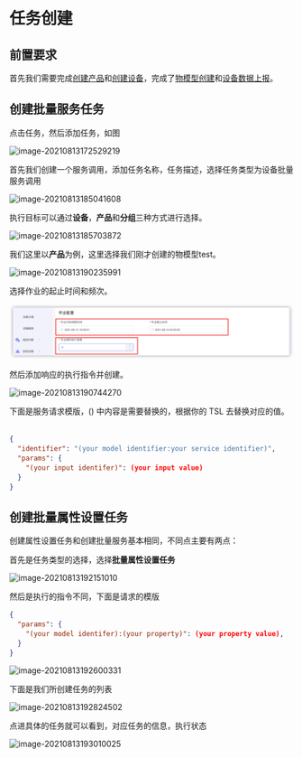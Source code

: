 # 任务创建

## 前置要求

首先我们需要完成[创建产品](./create_device.md)和[创建设备](./create_product.md)，完成了[物模型创建](./create_thing_model.md)和[设备数据上报](./device_data_upload.md)。

## 创建批量服务任务

点击任务，然后添加任务，如图

![image-20210813172529219](./_assets/image-20210813172529219.png)

首先我们创建一个服务调用，添加任务名称，任务描述，选择任务类型为设备批量服务调用

![image-20210813185041608](./_assets/image-20210813185041608.png)

执行目标可以通过**设备**，**产品**和**分组**三种方式进行选择。

![image-20210813185703872](./_assets/image-20210813185703872.png)

我们这里以**产品**为例，这里选择我们刚才创建的物模型test。

![image-20210813190235991](./_assets/image-20210813190235991.png)

选择作业的起止时间和频次。

![image-20210813190443787](./_assets/image-20210813190443787.png)

然后添加响应的执行指令并创建。

![image-20210813190744270](./_assets/image-20210813190744270.png)

下面是服务请求模版，() 中内容是需要替换的，根据你的 TSL 去替换对应的值。

```json

{
  "identifier": "(your model identifier:your service identifier)",
  "params": {
    "(your input identifer)": (your input value)
  }
}
```

## 创建批量属性设置任务

创建属性设置任务和创建批量服务基本相同，不同点主要有两点：

首先是任务类型的选择，选择**批量属性设置任务**

![image-20210813192151010](./_assets/image-20210813192151010.png)

然后是执行的指令不同，下面是请求的模版

```json
{
  "params": {
    "(your model identifer):(your property)": (your property value),
  }
}
```

![image-20210813192600331](./_assets/image-20210813192600331.png)

下面是我们所创建任务的列表

![image-20210813192824502](./_assets/image-20210813192824502.png)

点进具体的任务就可以看到，对应任务的信息，执行状态

![image-20210813193010025](./_assets/image-20210813193010025.png)

